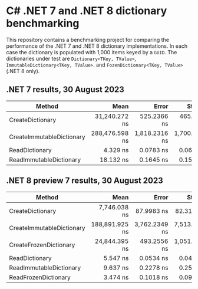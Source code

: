 # C# .NET 7 and .NET 8 dictionary benchmarking

This repository contains a benchmarking project for comparing the performance of the .NET 7 and .NET 8 dictionary 
implementations. In each case the dictionary is populated with 1,000 items keyed by a `GUID`. The dictionaries under test
are `Dictionary<TKey, TValue>`,  `ImmutableDictionary<TKey, TValue>`. and `FozenDictionary<TKey, TValue>` (.NET 8 only).

## .NET 7 results, 30 August 2023

|                    Method |           Mean |         Error |        StdDev |   Gen0 |   Gen1 | Allocated |
|-------------------------- |---------------:|--------------:|--------------:|-------:|-------:|----------:|
|          CreateDictionary |  31,240.272 ns |   525.2366 ns |   465.6086 ns | 3.1738 | 0.3662 |   39904 B |
| CreateImmutableDictionary | 288,476.598 ns | 1,818.2316 ns | 1,700.7750 ns | 5.3711 | 0.9766 |   72104 B |
|            ReadDictionary |       4.329 ns |     0.0783 ns |     0.0653 ns |      - |      - |         - |
|   ReadImmutableDictionary |      18.132 ns |     0.1645 ns |     0.1539 ns |      - |      - |         - |

## .NET 8 preview 7 results, 30 August 2023

|                    Method |           Mean |         Error |        StdDev |         Median |   Gen0 |   Gen1 | Allocated |
|-------------------------- |---------------:|--------------:|--------------:|---------------:|-------:|-------:|----------:|
|          CreateDictionary |   7,746.038 ns |    87.9983 ns |    82.3136 ns |   7,774.612 ns | 3.1586 |      - |   39840 B |
| CreateImmutableDictionary | 188,891.925 ns | 3,762.2349 ns | 7,513.5895 ns | 187,970.239 ns | 5.6152 | 1.2207 |   72104 B |
|    CreateFrozenDictionary |  24,844.395 ns |   493.2556 ns | 1,051.1678 ns |  24,375.867 ns | 7.3242 |      - |   92360 B |
|            ReadDictionary |       5.547 ns |     0.0534 ns |     0.0446 ns |       5.560 ns |      - |      - |         - |
|   ReadImmutableDictionary |       9.637 ns |     0.2278 ns |     0.2532 ns |       9.535 ns |      - |      - |         - |
|      ReadFrozenDictionary |       3.474 ns |     0.1018 ns |     0.0902 ns |       3.453 ns |      - |      - |         - |